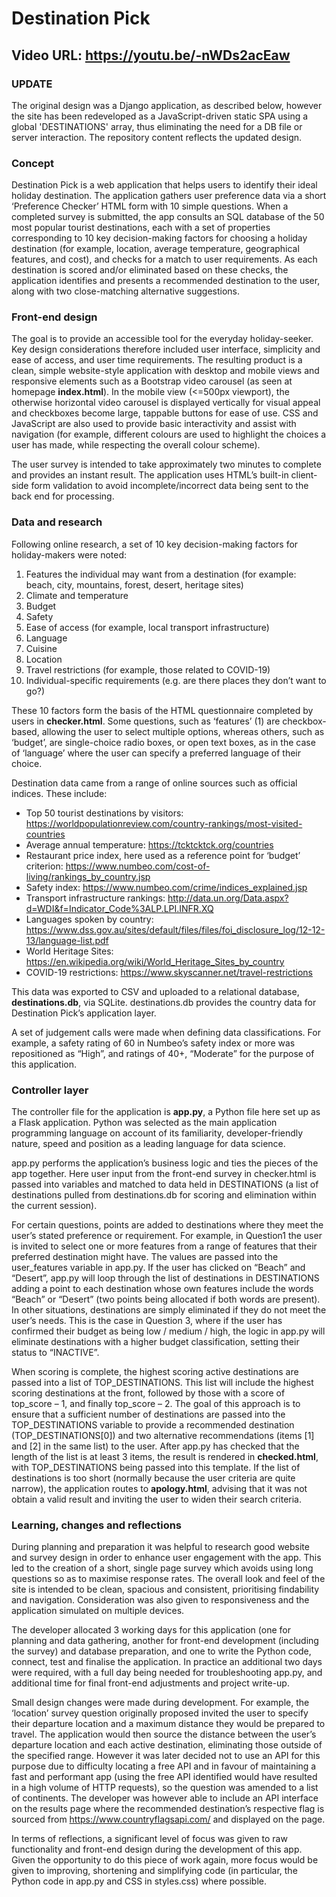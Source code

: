 # Destination Pick
## Video URL: https://youtu.be/-nWDs2acEaw

### UPDATE
The original design was a Django application, as described below, however the site has been redeveloped as a JavaScript-driven static SPA using a global 'DESTINATIONS' array, thus eliminating the need for a DB file or server interaction. The repository content reflects the updated design.

### Concept
Destination Pick is a web application that helps users to identify their ideal holiday destination. The application gathers user preference data via a short ‘Preference Checker’ HTML form with 10 simple questions. When a completed survey is submitted, the app consults an SQL database of the 50 most popular tourist destinations, each with a set of properties corresponding to 10 key decision-making factors for choosing a holiday destination (for example, location, average temperature, geographical features, and cost), and checks for a match to user requirements. As each destination is scored and/or eliminated based on these checks, the application identifies and presents a recommended destination to the user, along with two close-matching alternative suggestions.

### Front-end design
The goal is to provide an accessible tool for the everyday holiday-seeker. Key design considerations therefore included user interface, simplicity and ease of access, and user time requirements. The resulting product is a clean, simple website-style application with desktop and mobile views and responsive elements such as a Bootstrap video carousel (as seen at homepage **index.html**). In the mobile view (<=500px viewport), the otherwise horizontal video carousel is displayed vertically for visual appeal and checkboxes become large, tappable buttons for ease of use. CSS and JavaScript are also used to provide basic interactivity and assist with navigation (for example, different colours are used to highlight the choices a user has made, while respecting the overall colour scheme).

The user survey is intended to take approximately two minutes to complete and provides an instant result. The application uses HTML’s built-in client-side form validation to avoid incomplete/incorrect data being sent to the back end for processing.

### Data and research
Following online research, a set of 10 key decision-making factors for holiday-makers were noted:

1.	Features the individual may want from a destination (for example: beach, city, mountains, forest, desert, heritage sites)
2.	Climate and temperature
3.	Budget
4.	Safety
5.	Ease of access (for example, local transport infrastructure)
6.	Language
7.	Cuisine
8.	Location
9.	Travel restrictions (for example, those related to COVID-19)
10.	Individual-specific requirements (e.g. are there places they don’t want to go?)

These 10 factors form the basis of the HTML questionnaire completed by users in **checker.html**. Some questions, such as ‘features’ (1) are checkbox-based, allowing the user to select multiple options, whereas others, such as ‘budget’, are single-choice radio boxes, or open text boxes, as in the case of ‘language’ where the user can specify a preferred language of their choice.

Destination data came from a range of online sources such as official indices. These include:

- Top 50 tourist destinations by visitors: https://worldpopulationreview.com/country-rankings/most-visited-countries
- Average annual temperature: https://tcktcktck.org/countries
- Restaurant price index, here used as a reference point for ‘budget’ criterion: https://www.numbeo.com/cost-of-living/rankings_by_country.jsp
- Safety index: https://www.numbeo.com/crime/indices_explained.jsp
- Transport infrastructure rankings: http://data.un.org/Data.aspx?d=WDI&f=Indicator_Code%3ALP.LPI.INFR.XQ
- Languages spoken by country: https://www.dss.gov.au/sites/default/files/files/foi_disclosure_log/12-12-13/language-list.pdf
- World Heritage Sites: https://en.wikipedia.org/wiki/World_Heritage_Sites_by_country
- COVID-19 restrictions: https://www.skyscanner.net/travel-restrictions

This data was exported to CSV and uploaded to a relational database, **destinations.db**, via SQLite. destinations.db provides the country data for Destination Pick’s application layer.

A set of judgement calls were made when defining data classifications. For example, a safety rating of 60 in Numbeo’s safety index or more was repositioned as “High”, and ratings of 40+, “Moderate” for the purpose of this application.

### Controller layer
The controller file for the application is **app.py**, a Python file here set up as a Flask application. Python was selected as the main application programming language on account of its familiarity, developer-friendly nature, speed and position as a leading language for data science.

app.py performs the application’s business logic and ties the pieces of the app together. Here user input from the front-end survey in checker.html is passed into variables and matched to data held in DESTINATIONS (a list of destinations pulled from destinations.db for scoring and elimination within the current session).

For certain questions, points are added to destinations where they meet the user’s stated preference or requirement. For example, in Question1 the user is invited to select one or more features from a range of features that their preferred destination might have. The values are passed into the user_features variable in app.py. If the user has clicked on “Beach” and “Desert”, app.py will loop through the list of destinations in DESTINATIONS adding a point to each destination whose own features include the words “Beach” or “Desert” (two points being allocated if both words are present). In other situations, destinations are simply eliminated if they do not meet the user’s needs. This is the case in Question 3, where if the user has confirmed their budget as being low / medium / high, the logic in app.py will eliminate destinations with a higher budget classification, setting their status to “INACTIVE”.

When scoring is complete, the highest scoring active destinations are passed into a list of TOP_DESTINATIONS. This list will include the highest scoring destinations at the front, followed by those with a score of top_score – 1, and finally top_score – 2. The goal of this approach is to ensure that a sufficient number of destinations are passed into the TOP_DESTINATIONS variable to provide a recommended destination (TOP_DESTINATIONS[0]) and two alternative recommendations (items [1] and [2] in the same list) to the user. After app.py has checked that the length of the list is at least 3 items, the result is rendered in **checked.html**, with TOP_DESTINATIONS being passed into this template. If the list of destinations is too short (normally because the user criteria are quite narrow), the application routes to **apology.html**, advising that it was not obtain a valid result and inviting the user to widen their search criteria.

### Learning, changes and reflections
During planning and preparation it was helpful to research good website and survey design in order to enhance user engagement with the app. This led to the creation of a short, single page survey which avoids using long questions so as to maximise response rates. The overall look and feel of the site is intended to be clean, spacious and consistent, prioritising findability and navigation. Consideration was also given to responsiveness and the application simulated on multiple devices.

The developer allocated 3 working days for this application (one for planning and data gathering, another for front-end development (including the survey) and database preparation, and one to write the Python code, connect, test and finalise the application. In practice an additional two days were required, with a full day being needed for troubleshooting app.py, and additional time for final front-end adjustments and project write-up.

Small design changes were made during development. For example, the ‘location’ survey question originally proposed invited the user to specify their departure location and a maximum distance they would be prepared to travel. The application would then source the distance between the user’s departure location and each active destination, eliminating those outside of the specified range. However it was later decided not to use an API for this purpose due to difficulty locating a free API and in favour of maintaining a fast and performant app (using the free API identified would have resulted in a high volume of HTTP requests), so the question was amended to a list of continents. The developer was however able to include an API interface on the results page where the recommended destination’s respective flag is sourced from https://www.countryflagsapi.com/ and displayed on the page.

In terms of reflections, a significant level of focus was given to raw functionality and front-end design during the development of this app. Given the opportunity to do this piece of work again, more focus would be given to improving, shortening and simplifying code (in particular, the Python code in app.py and CSS in styles.css) where possible.


